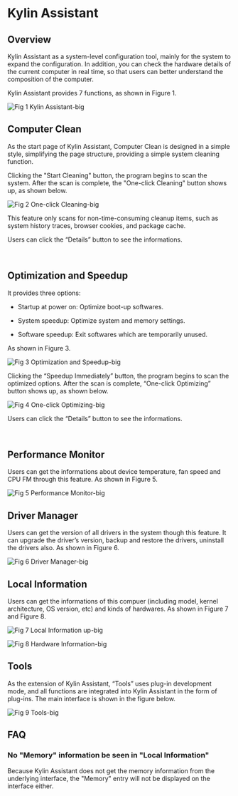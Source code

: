 # Kylin Assistant
## Overview
Kylin Assistant as a system-level configuration tool, mainly for the system to expand the configuration. In addition, you can check the hardware details of the current computer in real time, so that users can better understand the composition of the computer.

Kylin Assistant provides 7 functions, as shown in Figure 1.

![Fig 1 Kylin Assistant-big](image/1.png)
<br>

## Computer Clean
As the start page of Kylin Assistant, Computer Clean is designed in a simple style, simplifying the page structure, providing a simple system cleaning function.

Clicking the "Start Cleaning" button, the program begins to scan the system. After the scan is complete, the "One-click Cleaning" button shows up, as shown below.
 
![Fig 2 One-click Cleaning-big](image/2.png)

This feature only scans for non-time-consuming cleanup items, such as system history traces, browser cookies, and package cache.

Users can click the “Details” button to see the informations.

<br>

## Optimization and Speedup

It provides three options: 

- Startup at power on: Optimize boot-up softwares.

- System speedup: Optimize system and memory settings.

- Software speedup: Exit softwares which are temporarily unused.

As shown in Figure 3.

![Fig 3 Optimization and Speedup-big](image/3.png)

Clicking the “Speedup Immediately” button, the program begins to scan the optimized options. After the scan is complete, “One-click Optimizing” button shows up, as shown below.

![Fig 4 One-click Optimizing-big](image/4.png)

Users can click the “Details” button to see the informations.

<br>

## Performance Monitor
Users can get the informations about device temperature, fan speed and CPU FM through this feature. As shown in Figure 5.

![Fig 5 Performance Monitor-big](image/5.png)
<br>

## Driver Manager
Users can get the version of all drivers in the system though this feature. It can upgrade the driver’s version, backup and restore the drivers, uninstall the drivers also. As shown in Figure 6.
 
![Fig 6 Driver Manager-big](image/6.png)
<br>

## Local Information
Users can get the informations of this compuer (including model, kernel architecture, OS version, etc) and kinds of hardwares. As shown in Figure 7 and Figure 8.

![Fig 7 Local Information up-big](image/7.png)
 
![Fig 8 Hardware Information-big](image/8.png)

## Tools
As the extension of Kylin Assistant, “Tools” uses plug-in development mode, and all functions are integrated into Kylin Assistant in the form of plug-ins. The main interface is shown in the figure below.
 
![Fig 9 Tools-big](image/9.png)
<br>

## FAQ
### No "Memory" information be seen in "Local Information"
Because Kylin Assistant does not get the memory information from the underlying interface, the "Memory" entry will not be displayed on the interface either.
